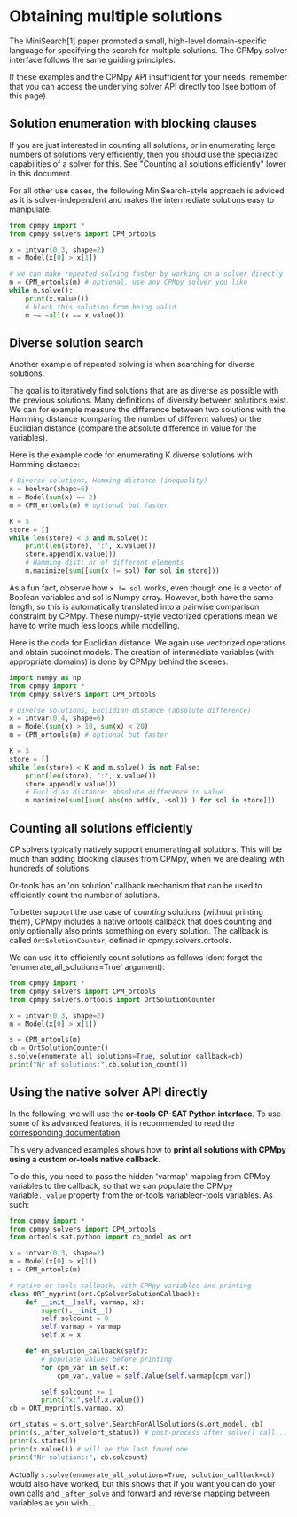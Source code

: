 # Obtaining multiple solutions

The MiniSearch[1] paper promoted a small, high-level domain-specific language for specifying the search for multiple solutions. The CPMpy solver interface follows the same guiding principles. 

If these examples and the CPMpy API insufficient for your needs, remember that you can access the underlying solver API directly too (see bottom of this page).

## Solution enumeration with blocking clauses
If you are just interested in counting all solutions, or in enumerating large numbers of solutions very efficiently, then you should use the specialized capabilities of a solver for this. See "Counting all solutions efficiently" lower in this document.

For all other use cases, the following MiniSearch-style approach is adviced as it is solver-independent and makes the intermediate solutions easy to manipulate.

```python
from cpmpy import *
from cpmpy.solvers import CPM_ortools

x = intvar(0,3, shape=2)
m = Model(x[0] > x[1])

# we can make repeated solving faster by working on a solver directly
m = CPM_ortools(m) # optional, use any CPMpy solver you like
while m.solve():
    print(x.value())
    # block this solution from being valid
    m += ~all(x == x.value())
```

## Diverse solution search
Another example of repeated solving is when searching for diverse solutions.

The goal is to iteratively find solutions that are as diverse as possible with the previous solutions. Many definitions of diversity between solutions exist. We can for example measure the difference between two solutions with the Hamming distance (comparing the number of different values) or the Euclidian distance (compare the absolute difference in value for the variables).

Here is the example code for enumerating K diverse solutions with Hamming distance:

```python
# Diverse solutions, Hamming distance (inequality)
x = boolvar(shape=6)
m = Model(sum(x) == 2)
m = CPM_ortools(m) # optional but faster

K = 3
store = []
while len(store) < 3 and m.solve():
    print(len(store), ":", x.value())
    store.append(x.value())
    # Hamming dist: nr of different elements
    m.maximize(sum([sum(x != sol) for sol in store]))
```

As a fun fact, observe how `x != sol` works, even though one is a vector of Boolean variables and sol is Numpy array. However, both have the same length, so this is automatically translated into a pairwise comparison constraint by CPMpy. These numpy-style vectorized operations mean we have to write much less loops while modelling.

Here is the code for Euclidian distance. We again use vectorized operations and obtain succinct models. The creation of intermediate variables (with appropriate domains) is done by CPMpy behind the scenes.

```python
import numpy as np
from cpmpy import *
from cpmpy.solvers import CPM_ortools

# Diverse solutions, Euclidian distance (absolute difference)
x = intvar(0,4, shape=6)
m = Model(sum(x) > 10, sum(x) < 20)
m = CPM_ortools(m) # optional but faster

K = 3
store = []
while len(store) < K and m.solve() is not False:
    print(len(store), ":", x.value())
    store.append(x.value())
    # Euclidian distance: absolute difference in value
    m.maximize(sum([sum( abs(np.add(x, -sol)) ) for sol in store]))
```

## Counting all solutions efficiently

CP solvers typically natively support enumerating all solutions. This will be much than adding blocking clauses from CPMpy, when we are dealing with hundreds of solutions.

Or-tools has an 'on solution' callback mechanism that can be used to efficiently count the number of solutions.

To better support the use case of _counting_ solutions (without printing them), CPMpy includes a native ortools callback that does counting and only optionally also prints something on every solution. The callback is called `OrtSolutionCounter`, defined in cpmpy.solvers.ortools.

We can use it to efficiently count solutions as follows (dont forget the 'enumerate_all_solutions=True' argument):
```python
from cpmpy import *
from cpmpy.solvers import CPM_ortools
from cpmpy.solvers.ortools import OrtSolutionCounter

x = intvar(0,3, shape=2)
m = Model(x[0] > x[1])

s = CPM_ortools(m)
cb = OrtSolutionCounter()
s.solve(enumerate_all_solutions=True, solution_callback=cb)
print("Nr of solutions:",cb.solution_count())
```

## Using the native solver API directly

In the following, we will use the __or-tools CP-SAT Python interface__. To use some of its advanced features, it is recommended to read the [corresponding documentation](https://developers.google.com/optimization/reference/python/sat/python/cp_model).

This very advanced examples shows how to **print all solutions with CPMpy using a custom or-tools native callback**.

To do this, you need to pass the hidden 'varmap' mapping from CPMpy variables to the callback, so that we can populate the CPMpy variable`._value` property from the or-tools variableor-tools variables. As such:

```python
from cpmpy import *
from cpmpy.solvers import CPM_ortools
from ortools.sat.python import cp_model as ort

x = intvar(0,3, shape=2)
m = Model(x[0] > x[1])
s = CPM_ortools(m)

# native or-tools callback, with CPMpy variables and printing
class ORT_myprint(ort.CpSolverSolutionCallback):
    def __init__(self, varmap, x):
        super().__init__()
        self.solcount = 0
        self.varmap = varmap
        self.x = x

    def on_solution_callback(self):
        # populate values before printing
        for cpm_var in self.x: 
            cpm_var._value = self.Value(self.varmap[cpm_var])

        self.solcount += 1
        print("x:",self.x.value())
cb = ORT_myprint(s.varmap, x)

ort_status = s.ort_solver.SearchForAllSolutions(s.ort_model, cb)
print(s._after_solve(ort_status)) # post-process after solve() call...
print(s.status())
print(x.value()) # will be the last found one
print("Nr solutions:", cb.solcount)
```

Actually `s.solve(enumerate_all_solutions=True, solution_callback=cb)` would also have worked, but this shows that if you want you can do your own calls and `_after_solve` and forward and reverse mapping between variables as you wish...

